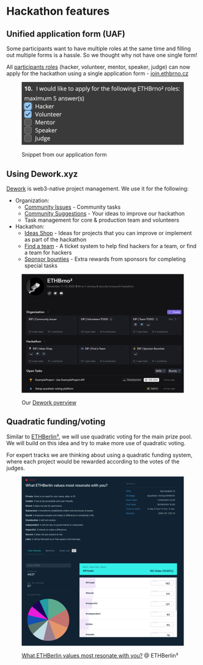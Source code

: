 # Hackathon features

## Unified application form (UAF)

Some participants want to have multiple roles at the same time and filling out multiple forms is a hassle. So we thought why not have one single form!&#x20;

All [participants roles](hackathon-features.md#the-participants-roles) (hacker, volunteer, mentor, speaker, judge) can now apply for the hackathon using a single application form - [join.ethbrno.cz](https://join.ethbrno.cz)

<figure><img src="../../../.gitbook/assets/form-roles-2.png" alt=""><figcaption><p>Snippet from our application form</p></figcaption></figure>

## Using Dework.xyz

[Dework](https://dework.ethbrno.cz/) is web3-native project management. We use it for the following:

* Organization:
  * [Community Issues](https://app.dework.xyz/ethbrno/community-space) - Community tasks
  * [Community Suggestions](https://app.dework.xyz/ethbrno/suggestions) - Your ideas to improve our hackathon
  * Task management for core & production team and volunteers
* Hackathon:
  * [Ideas Shop](https://app.dework.xyz/ethbrno/ideas-shop/view/board-l8awhuan) - Ideas for projects that you can improve or implement as part of the hackathon
  * [Find a team](https://app.dework.xyz/ethbrno/eb-or-find-a-team-44886) - A ticket system to help find hackers for a team, or find a team for hackers
  * [Sponsor bounties](https://app.dework.xyz/ethbrno/eb-or-sponsor-bounti/view/board-l8c0oe13) - Extra rewards from sponsors for completing special tasks

<figure><img src="../../../.gitbook/assets/dework-ethbrno.png" alt=""><figcaption><p>Our <a href="https://app.dework.xyz/ethbrno">Dework overview</a></p></figcaption></figure>

## Quadratic funding/voting

Similar to [ETHBerlin³,](https://vote.ethberlin.ooo/) we will use quadratic voting for the main prize pool. We will build on this idea and try to make more use of quadratic voting.

For expert tracks we are thinking about using a quadratic funding system, where each project would be rewarded according to the votes of the judges.

<figure><img src="../../../.gitbook/assets/qv-ethberlin-values.png" alt=""><figcaption><p><a href="https://vote.ethberlin.ooo/2022/proposal/QmWa8AKj58Tb7Dy59WJAZbidh6g51sVbmmSSMAsKK9Ek8E">What ETHBerlin values most resonate with you?</a> @ ETHBerlin³</p></figcaption></figure>

##
